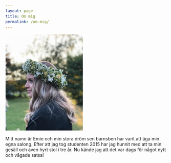```yaml
---
layout: page
title: Om mig
permalink: /om-mig/
---
```


<img src="/assets/images/emie.png" style="height:300px" />

Mitt namn är Emie och min stora dröm sen barnsben har varit att äga min egna salong.
Efter att jag tog studenten 2015 har jag hunnit med att ta min 
gesäll och även hyrt stol i tre år. Nu kände jag att det var dags för något nytt och vågade 
satsa! 